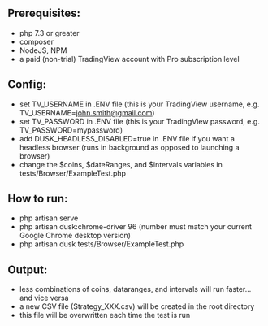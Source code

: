 ## Prerequisites:
- php 7.3 or greater
- composer
- NodeJS, NPM
- a paid (non-trial) TradingView account with Pro subscription level

## Config:
- set TV_USERNAME in .ENV file (this is your TradingView username, e.g. TV_USERNAME=john.smith@gmail.com)
- set TV_PASSWORD in .ENV file (this is your TradingView password, e.g. TV_PASSWORD=mypassword)
- add DUSK_HEADLESS_DISABLED=true in .ENV file if you want a headless browser (runs in background as opposed to launching a browser)
- change the $coins, $dateRanges, and $intervals variables in tests/Browser/ExampleTest.php

## How to run:
- php artisan serve
- php artisan dusk:chrome-driver 96 (number must match your current Google Chrome desktop version)
- php artisan dusk tests/Browser/ExampleTest.php

## Output:
- less combinations of coins, dataranges, and intervals will run faster... and vice versa
- a new CSV file (Strategy_XXX.csv) will be created in the root directory
- this file will be overwritten each time the test is run